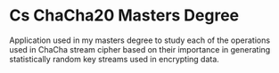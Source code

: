 # Cs ChaCha20 Masters Degree
Application used in my masters degree to study each of the operations used in ChaCha stream cipher based on their importance in generating statistically random key streams used in encrypting data.
